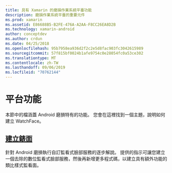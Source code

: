 ```yaml
---
title: 具有 Xamarin 的磨損作業系統平臺功能
description: 磨損作業系統平臺的重要元件
ms.prod: xamarin
ms.assetid: E86688B5-B2FE-476A-A2AA-F8CC26EA8D2B
ms.technology: xamarin-android
author: conceptdev
ms.author: crdun
ms.date: 04/25/2018
ms.openlocfilehash: 95b7958ea936d2f2c2e5d8fac903fc3042615989
ms.sourcegitcommit: 57f815bf0024b1afe9754c0e28054fc0a53ce302
ms.translationtype: MT
ms.contentlocale: zh-TW
ms.lasthandoff: 09/06/2019
ms.locfileid: "70762144"
---
```

# <a name="platform-features"></a>平台功能

本節中的檔涵蓋 Android 磨損特有的功能。 您會在這裡找到一個主題，說明如何建立 WatchFace。

## <a name="creating-a-watch-faceandroidwearplatformcreating-a-watchfacemd"></a>[建立錶面](~/android/wear/platform/creating-a-watchface.md)

針對 Android 磨損執行自訂監看式臉部服務的逐步解說。 提供的指示可讓您建立一個去除的數位監看式臉部服務，然後再新增更多程式碼，以建立具有額外功能的類比樣式監看面。
